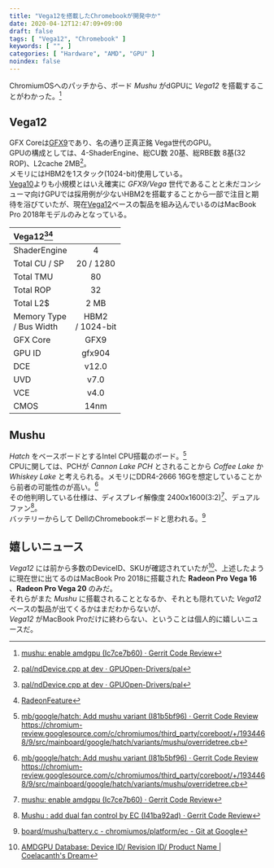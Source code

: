 ```yaml
---
title: "Vega12を搭載したChromebookが開発中か"
date: 2020-04-12T12:47:09+09:00
draft: false
tags: [ "Vega12", "Chromebook" ]
keywords: [ "", ]
categories: [ "Hardware", "AMD", "GPU" ]
noindex: false
---
```


ChromiumOSへのパッチから、ボード *Mushu* がdGPUに *Vega12* を搭載することがわかった。[^4]  

[^4]: [mushu: enable amdgpu (Ic7ce7b60) · Gerrit Code Review](https://chromium-review.googlesource.com/c/chromiumos/overlays/board-overlays/+/2117044)

## Vega12
GFX Coreは[GFX9](/tags/gfx9)であり、名の通り正真正銘 Vega世代のGPU。  
GPUの構成としては、4-ShaderEngine、総CU数 20基、総RBE数 8基(32 ROP)、L2cache 2MB[^1]。  
メモリにはHBM2を1スタック(1024-bit)使用している。  
[Vega10](/tags/vega10)よりも小規模とはいえ確実に *GFX9/Vega* 世代であることと未だコンシューマ向けGPUでは採用例が少ないHBM2を搭載することから一部で注目と期待を浴びていたが、現在[Vega12](/tags/vega12)ベースの製品を組み込んでいるのはMacBook Pro 2018年モデルのみとなっている。  

| Vega12[^1][^2] | |
| :--- | :---: |
| ShaderEngine | 4 |
| Total CU / SP | 20 / 1280 |
| Total TMU | 80 |
| Total ROP | 32 |
| Total L2$ | 2 MB |
| Memory Type<br>/ Bus Width | HBM2<br>/ 1024-bit |
| GFX Core | GFX9 |
| GPU ID | gfx904 |
| DCE | v12.0 |
| UVD | v7.0 |
| VCE | v4.0 |
| CMOS | 14nm |

[^1]: [pal/ndDevice.cpp at dev · GPUOpen-Drivers/pal](https://github.com/GPUOpen-Drivers/pal/blob/dev/src/core/os/nullDevice/ndDevice.cpp#L854)
[^2]: [RadeonFeature](https://www.x.org/wiki/RadeonFeature/)

## Mushu
*Hatch* をベースボードとするIntel CPU搭載のボード。[^3]  
CPUに関しては、PCHが *Cannon Lake PCH* とされることから *Coffee Lake* か *Whiskey Lake* と考えられる。メモリにDDR4-2666 16Gを想定していることから前者の可能性のが高い。[^5]  
その他判明している仕様は、ディスプレイ解像度 2400x1600(3:2)[^4]、デュアルファン[^6]。  
バッテリーからして DellのChromebookボードと思われる。[^7]  

[^3]: [mb/google/hatch: Add mushu variant (I81b5bf96) · Gerrit Code Review](https://chromium-review.googlesource.com/c/chromiumos/third_party/coreboot/+/1934468)<br><https://chromium-review.googlesource.com/c/chromiumos/third_party/coreboot/+/1934468/9/src/mainboard/google/hatch/variants/mushu/overridetree.cb>
[^4]: [bmpblk: Add mushu board (Ie0bd4ba4) · Gerrit Code Review](https://chromium-review.googlesource.com/c/chromiumos/platform/bmpblk/+/1986097)
[^5]: [mb/google/hatch: Add mushu variant (I81b5bf96) · Gerrit Code Review](https://chromium-review.googlesource.com/c/chromiumos/third_party/coreboot/+/1934468)<br><https://chromium-review.googlesource.com/c/chromiumos/third_party/coreboot/+/1934468/9/src/mainboard/google/hatch/variants/mushu/overridetree.cb>
[^6]: [Mushu : add dual fan control by EC (I41ba92ad) · Gerrit Code Review](https://chromium-review.googlesource.com/c/chromiumos/platform/ec/+/2073740)
[^7]: [board/mushu/battery.c - chromiumos/platform/ec - Git at Google](https://chromium.googlesource.com/chromiumos/platform/ec/+/refs/heads/master/board/mushu/battery.c#35)

## 嬉しいニュース
*Vega12* には前から多数のDeviceID、SKUが確認されていたが[^8]、上述したように現在世に出てるのはMacBook Pro 2018に搭載された **Radeon Pro Vega 16** 、**Radeon Pro Vega 20** のみだ。  
それらがまた *Mushu* に搭載されることとなるか、それとも隠れていた *Vega12* ベースの製品が出てくるかはまだわからないが、  
*Vega12* がMacBook Proだけに終わらない、ということは個人的に嬉しいニュースだ。

[^8]: [AMDGPU Database: Device ID/ Revision ID/ Product Name | Coelacanth's Dream](/posts/2019/12/30/did-rid-product-matome-p2/#vega12-gfx904)
